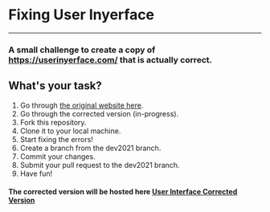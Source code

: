 # Fixing User Inyerface
---

### A small challenge to create a copy of https://userinyerface.com/ that is actually correct.

## What's your task?

1. Go through [the original website here](https://userinyerface.com/).
2. Go through the corrected version (in-progress).
3. Fork this repository.
4. Clone it to your local machine.
5. Start fixing the errors!
6. Create a branch from the dev2021 branch.
7. Commit your changes.
8. Submit your pull request to the dev2021 branch.
9. Have fun!

#### The corrected version will be hosted here [User Interface Corrected Version](https://seshanpillay25.github.io/fixing-userinyerface/)
